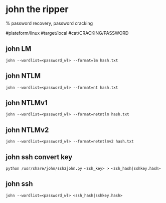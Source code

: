 # john the ripper

% password recovery, password cracking

#plateform/linux  #target/local  #cat/CRACKING/PASSWORD 

## john LM
```
john --wordlist=<password_wl> --format=lm hash.txt
```

## john NTLM
```
john --wordlist=<password_wl> --format=nt hash.txt
```

## john NTLMv1
```
john --wordlist=<password_wl> --format=netntlm hash.txt
```

## john NTLMv2
```
john --wordlist=<password_wl> --format=netntlmv2 hash.txt
```

## john ssh convert key 
```
python /usr/share/john/ssh2john.py <ssh_key> > <ssh_hash|sshkey.hash>
```

## john ssh
```
john --wordlist=<password_wl> <ssh_hash|sshkey.hash>
```


